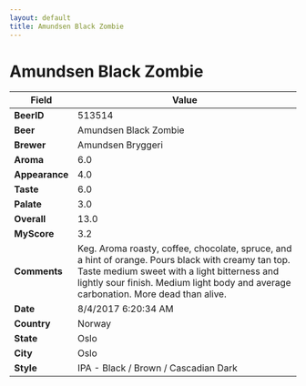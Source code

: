 ```yaml
---
layout: default
title: Amundsen Black Zombie
---
```


# Amundsen Black Zombie

| Field         | Value     |
|---------------|-----------|
| **BeerID** | 513514 |
| **Beer** | Amundsen Black Zombie |
| **Brewer** | Amundsen Bryggeri |
| **Aroma** | 6.0 |
| **Appearance** | 4.0 |
| **Taste** | 6.0 |
| **Palate** | 3.0 |
| **Overall** | 13.0 |
| **MyScore** | 3.2 |
| **Comments** | Keg. Aroma roasty, coffee, chocolate, spruce, and a hint of orange. Pours black with creamy tan top. Taste medium sweet with a light bitterness and lightly sour finish. Medium light body and average carbonation. More dead than alive. |
| **Date** | 8/4/2017 6:20:34 AM |
| **Country** | Norway |
| **State** | Oslo |
| **City** | Oslo |
| **Style** | IPA - Black / Brown / Cascadian Dark |
